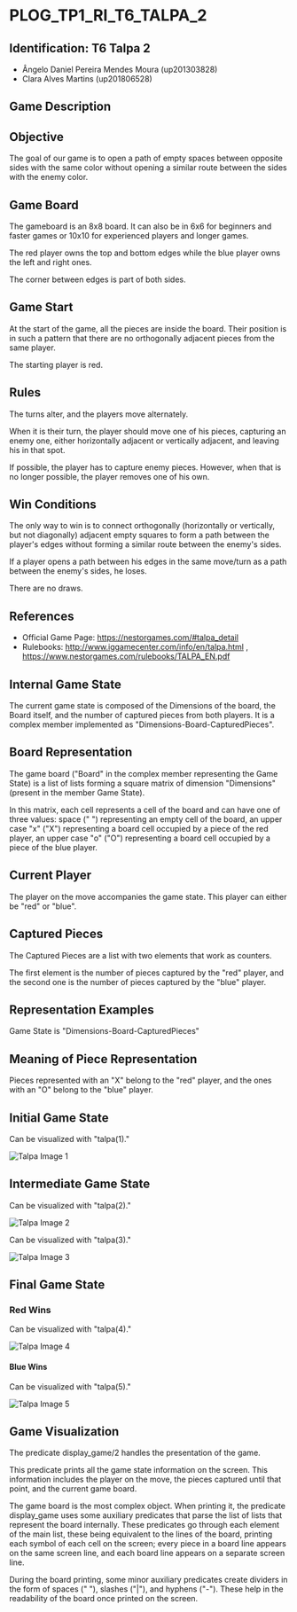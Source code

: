 # PLOG_TP1_RI_T6_TALPA_2

## **Identification: T6 Talpa 2**
- Ângelo Daniel Pereira Mendes Moura (up201303828)
- Clara Alves Martins (up201806528)

## **Game Description**

## Objective

The goal of our game is to open a path of empty spaces between opposite sides with the same color without opening a similar route between the sides with the enemy color.

## Game Board

The gameboard is an 8x8 board. It can also be in 6x6 for beginners and faster games or 10x10 for experienced players and longer games.

The red player owns the top and bottom edges while the blue player owns the left and right ones.

The corner between edges is part of both sides.

## Game Start

At the start of the game, all the pieces are inside the board. Their position is in such a pattern that there are no orthogonally adjacent pieces from the same player.

The starting player is red. 

## Rules

The turns alter, and the players move alternately.

When it is their turn, the player should move one of his pieces, capturing an enemy one, either horizontally adjacent or vertically adjacent, and leaving his in that spot.

If possible, the player has to capture enemy pieces. However, when that is no longer possible, the player removes one of his own.

## Win Conditions

The only way to win is to connect orthogonally (horizontally or vertically, but not diagonally) adjacent empty squares to form a path between the player's edges without forming a similar route between the enemy's sides.

If a player opens a path between his edges in the same move/turn as a path between the enemy's sides, he loses.

There are no draws.

## References
- Official Game Page: https://nestorgames.com/#talpa_detail
- Rulebooks: http://www.iggamecenter.com/info/en/talpa.html , https://www.nestorgames.com/rulebooks/TALPA_EN.pdf

## **Internal Game State**
The current game state is composed of the Dimensions of the board, the Board itself, and the number of captured pieces from both players. It is a complex member implemented as "Dimensions-Board-CapturedPieces".

## Board Representation
The game board ("Board" in the complex member representing the Game State) is a list of lists
forming a square matrix of dimension "Dimensions" (present in the member Game State).

In this matrix, each cell represents a cell of the board and can have one of three values: space (" ") representing an empty cell of the board, an upper case "x" ("X") representing a board cell occupied by a piece of the red player, an upper case "o" ("O") representing a board cell occupied by a piece of the blue player.

## Current Player
The player on the move accompanies the game state. This player can either be "red" or "blue".

## Captured Pieces
The Captured Pieces are a list with two elements that work as counters.

The first element is the number of pieces captured by the "red" player, and the second one is the number of pieces captured by the "blue" player.

## **Representation Examples**
Game State is "Dimensions-Board-CapturedPieces"


## Meaning of Piece Representation
Pieces represented with an "X" belong to the "red" player, and the ones with an "O" belong to the "blue" player.

## Initial Game State

Can be visualized with "talpa(1)."

![Talpa Image 1](/images/1.png)

## Intermediate Game State

Can be visualized with "talpa(2)."

![Talpa Image 2](/images/2.png)

Can be visualized with "talpa(3)."

![Talpa Image 3](/images/3.png)

## Final Game State

### Red Wins

Can be visualized with "talpa(4)."

![Talpa Image 4](/images/4.png)

#### Blue Wins

Can be visualized with "talpa(5)."

![Talpa Image 5](/images/5.png)

## **Game Visualization**
The predicate display_game/2 handles the presentation of the game.

This predicate prints all the game state information on the screen. This information includes the player on the move, the pieces captured until that point, and the current game board.

The game board is the most complex object. When printing it, the predicate display_game uses some auxiliary predicates that parse the list of lists that represent the board internally. These predicates go through each element of the main list, these being equivalent to the lines of the board, printing each symbol of each cell on the screen; every piece in a board line appears on the same screen line, and each board line appears on a separate screen line.

During the board printing, some minor auxiliary predicates create dividers in the form of spaces (" "), slashes ("|"), and hyphens ("-"). These help in the readability of the board once printed on the screen. 
